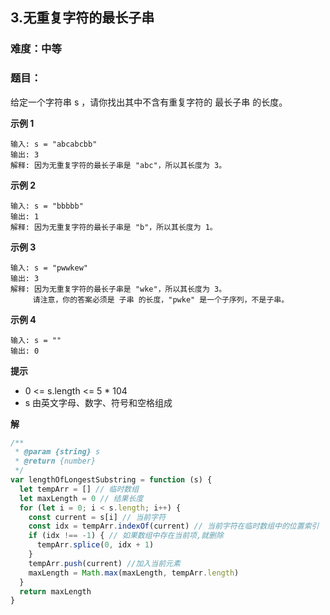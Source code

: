 ## 3.无重复字符的最长子串
### 难度：中等  

### 题目：  
给定一个字符串 s ，请你找出其中不含有重复字符的 最长子串 的长度。


**示例 1**

```
输入: s = "abcabcbb"
输出: 3 
解释: 因为无重复字符的最长子串是 "abc"，所以其长度为 3。
```
**示例 2**

```
输入: s = "bbbbb"
输出: 1
解释: 因为无重复字符的最长子串是 "b"，所以其长度为 1。
```
**示例 3**

```
输入: s = "pwwkew"
输出: 3
解释: 因为无重复字符的最长子串是 "wke"，所以其长度为 3。
     请注意，你的答案必须是 子串 的长度，"pwke" 是一个子序列，不是子串。
```
**示例 4**

```
输入: s = ""
输出: 0
```

**提示**
+ 0 <= s.length <= 5 * 104
+ s 由英文字母、数字、符号和空格组成

**解**
```js
/**
 * @param {string} s
 * @return {number}
 */
var lengthOfLongestSubstring = function (s) {
  let tempArr = [] // 临时数组
  let maxLength = 0 // 结果长度
  for (let i = 0; i < s.length; i++) {
    const current = s[i] // 当前字符
    const idx = tempArr.indexOf(current) // 当前字符在临时数组中的位置索引
    if (idx !== -1) { // 如果数组中存在当前项,就删除
      tempArr.splice(0, idx + 1)
    }
    tempArr.push(current) //加入当前元素
    maxLength = Math.max(maxLength, tempArr.length)
  }
  return maxLength
}
```